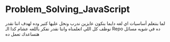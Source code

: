# Problem_Solving_JavaScript
لما بنتعلم أساسيات اي لغه دايما بنكون عايزين ندرب ونحل عليها كتير وده لهدف اننا نقدر نوظف كل اللي اتعلمناه واننا نقدر نفكر باللغه عشام كدا الـ Repo ده في شويه مسائل هتساعدك تعمل ده 
